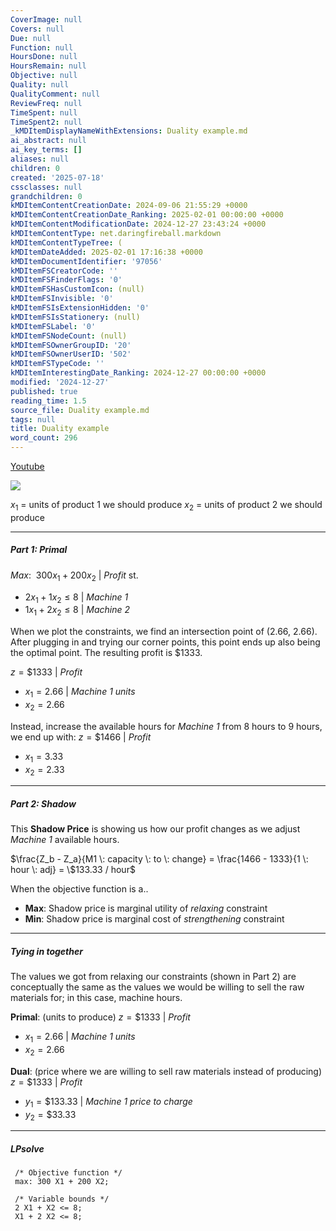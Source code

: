 ```yaml
---
CoverImage: null
Covers: null
Due: null
Function: null
HoursDone: null
HoursRemain: null
Objective: null
Quality: null
QualityComment: null
ReviewFreq: null
TimeSpent: null
TimeSpent2: null
_kMDItemDisplayNameWithExtensions: Duality example.md
ai_abstract: null
ai_key_terms: []
aliases: null
children: 0
created: '2025-07-18'
cssclasses: null
grandchildren: 0
kMDItemContentCreationDate: 2024-09-06 21:55:29 +0000
kMDItemContentCreationDate_Ranking: 2025-02-01 00:00:00 +0000
kMDItemContentModificationDate: 2024-12-27 23:43:24 +0000
kMDItemContentType: net.daringfireball.markdown
kMDItemContentTypeTree: (
kMDItemDateAdded: 2025-02-01 17:16:38 +0000
kMDItemDocumentIdentifier: '97056'
kMDItemFSCreatorCode: ''
kMDItemFSFinderFlags: '0'
kMDItemFSHasCustomIcon: (null)
kMDItemFSInvisible: '0'
kMDItemFSIsExtensionHidden: '0'
kMDItemFSIsStationery: (null)
kMDItemFSLabel: '0'
kMDItemFSNodeCount: (null)
kMDItemFSOwnerGroupID: '20'
kMDItemFSOwnerUserID: '502'
kMDItemFSTypeCode: ''
kMDItemInterestingDate_Ranking: 2024-12-27 00:00:00 +0000
modified: '2024-12-27'
published: true
reading_time: 1.5
source_file: Duality example.md
tags: null
title: Duality example
word_count: 296
---
```


[Youtube]([https://www.youtube.com/watch?v=642lZIwdSxs&list=PL8uIP3DsMWIxgSIfkKXv0GxJFAazocko3&index=6](https://youtu.be/642lZIwdSxs?si=PzNKPdiHOubCkJCG&t=1657))

![](https://i.imgur.com/DyLqQeW.png)

$x_1$ = units of product 1 we should produce
$x_2$ = units of product 2 we should produce

---
##### Part 1: Primal
$Max: \:\: 300x_1 + 200x_2$  |  *Profit*
st.
- $2x_1 + 1x_2 \leq 8$    |  *Machine 1*
- $1x_1 + 2x_2 \leq 8$    |  *Machine 2*

When we plot the constraints, we find an intersection point of (2.66, 2.66). After plugging in and trying our corner points, this point ends up also being the optimal point. The resulting profit is $1333.

$z = \$1333$  |  *Profit*
- $x_1 = 2.66$   |  *Machine 1 units*
- $x_2 = 2.66$

Instead, increase the available hours for *Machine 1* from 8 hours to 9 hours, we end up with:
$z = \$1466$  |  *Profit*
- $x_1 = 3.33$
- $x_2 = 2.33$
---
##### Part 2: Shadow

This **Shadow Price** is showing us how our profit changes as we adjust *Machine 1* available hours.

$\frac{Z_b - Z_a}{M1 \: capacity \: to \: change} = \frac{1466 - 1333}{1 \: hour \: adj} = \$133.33 / hour$

When the objective function is a..
- **Max**: Shadow price is marginal utility of *relaxing* constraint
- **Min**: Shadow price is marginal cost of *strengthening* constraint
---
##### Tying in together
The values we got from relaxing our constraints (shown in Part 2) are conceptually the same as the values we would be willing to sell the raw materials for; in this case, machine hours.

**Primal**: (units to produce)
$z = \$1333$  |  *Profit*
- $x_1 = 2.66$   |  *Machine 1 units*
- $x_2 = 2.66$

**Dual**: (price where we are willing to sell raw materials instead of producing)
$z = \$1333$  |  *Profit*
- $y_1 = \$133.33$   |  *Machine 1 price to charge*
- $y_2 = \$33.33$


---

##### LPsolve

```
 /* Objective function */  
 max: 300 X1 + 200 X2;  
 ​  
 /* Variable bounds */  
 2 X1 + X2 <= 8;  
 X1 + 2 X2 <= 8;
```